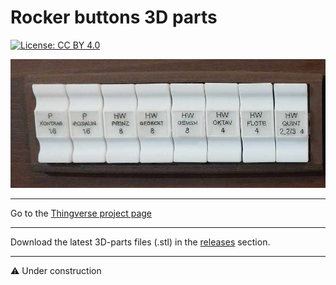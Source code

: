 # Rocker buttons 3D parts

[![License: CC BY 4.0](https://img.shields.io/badge/License-CC%20BY%204.0-lightgrey.svg)](https://creativecommons.org/licenses/by/4.0/)

![alt text](https://github.com/Openpipes-org/Rocker_buttons_3D_parts/blob/main/images/rocker_buttons0.jpg)

<hr>
Go to the <a href="https://www.thingiverse.com/thing:4923429">Thingverse project page</a>
<hr>
Download the latest 3D-parts files (.stl) in the <a href="https://github.com/Openpipes-org/Rocker_buttons_3D_parts/releases/latest">releases</a> section.
<hr>
⚠️ Under construction
